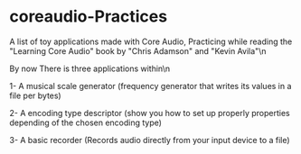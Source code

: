 # coreaudio-Practices
A list of toy applications made with Core Audio, Practicing while reading the "Learning Core Audio" book by "Chris Adamson" and "Kevin Avila"\n

By now There is three applications within\n

1- A musical scale generator (frequency generator that writes its values in a file per bytes)


2- A encoding type descriptor (show you how to set up properly properties depending of the chosen encoding type)


3- A basic recorder (Records audio directly from your input device to a file)
